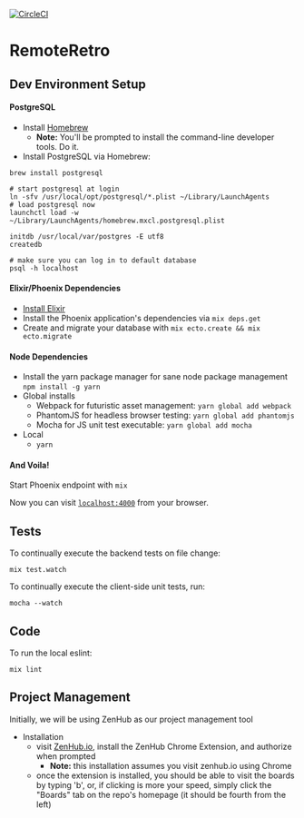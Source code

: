 [![CircleCI](https://circleci.com/gh/vanderhoop/remote_retro.svg?style=svg)](https://circleci.com/gh/vanderhoop/remote_retro)

# RemoteRetro

## Dev Environment Setup

#### PostgreSQL

- Install [Homebrew](http://brew.sh/)
  - __Note:__ You'll be prompted to install the command-line developer tools. Do it.
- Install PostgreSQL via Homebrew:

```
brew install postgresql

# start postgresql at login
ln -sfv /usr/local/opt/postgresql/*.plist ~/Library/LaunchAgents
# load postgresql now
launchctl load -w ~/Library/LaunchAgents/homebrew.mxcl.postgresql.plist

initdb /usr/local/var/postgres -E utf8
createdb

# make sure you can log in to default database
psql -h localhost
```

#### Elixir/Phoenix Dependencies
  - [Install Elixir](http://elixir-lang.org/install.html)
  - Install the Phoenix application's dependencies via `mix deps.get`
  - Create and migrate your database with `mix ecto.create && mix ecto.migrate`

#### Node Dependencies
  - Install the yarn package manager for sane node package management `npm install -g yarn`
  - Global installs
    - Webpack for futuristic asset management: `yarn global add webpack`
    - PhantomJS for headless browser testing: `yarn global add phantomjs`
    - Mocha for JS unit test executable: `yarn global add mocha`
  - Local
    - `yarn`

#### And Voila!

Start Phoenix endpoint with `mix`

Now you can visit [`localhost:4000`](http://localhost:4000) from your browser.

## Tests

To continually execute the backend tests on file change:

```
mix test.watch
```

To continually execute the client-side unit tests, run:

```
mocha --watch
```

## Code

To run the local eslint:

```
mix lint
```

## Project Management

Initially, we will be using ZenHub as our project management tool

- Installation
  - visit [ZenHub.io](http://zenhub.io), install the ZenHub Chrome Extension, and authorize when prompted
    - __Note:__ this installation assumes you visit zenhub.io using Chrome
  - once the extension is installed, you should be able to visit the boards by typing 'b', or, if clicking is more your speed, simply click the "Boards" tab on the repo's homepage (it should be fourth from the left)
